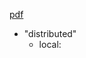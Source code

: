 
[pdf](https://www.cc.gatech.edu/classes/AY2010/cs4210_fall/papers/smli_tr-94-29.pdf)

- "distributed"
    - local: 
